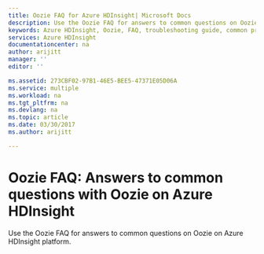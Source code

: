 ```yaml
---
title: Oozie FAQ for Azure HDInsight| Microsoft Docs
description: Use the Oozie FAQ for answers to common questions on Oozie on Azure HDInsight platform.
keywords: Azure HDInsight, Oozie, FAQ, troubleshooting guide, common problems
services: Azure HDInsight
documentationcenter: na
author: arijitt
manager: ''
editor: ''

ms.assetid: 273CBF02-97B1-46E5-BEE5-47371E05D06A
ms.service: multiple
ms.workload: na
ms.tgt_pltfrm: na
ms.devlang: na
ms.topic: article
ms.date: 03/30/2017
ms.author: arijitt

---
```

# Oozie FAQ: Answers to common questions with Oozie on Azure HDInsight
Use the Oozie FAQ for answers to common questions on Oozie on Azure HDInsight platform.
